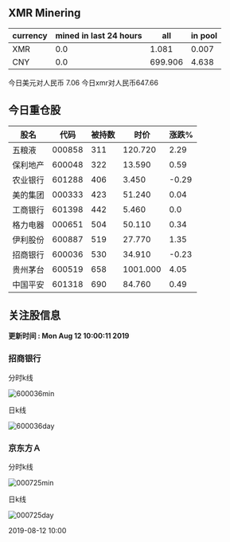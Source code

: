 ## XMR Minering

|currency|mined in last 24 hours|all|in pool|
|---|---|---|---|
|XMR|0.0|1.081|0.007|
|CNY|0.0|699.906|4.638|

今日美元对人民币 7.06	今日xmr对人民币647.66


## 今日重仓股 

|股名|代码|被持数|时价|涨跌%|
|---|---|---|---|---|
|五粮液|000858|311|120.720|2.29|
|保利地产|600048|322|13.590|0.59|
|农业银行|601288|406|3.450|-0.29|
|美的集团|000333|423|51.240|0.04|
|工商银行|601398|442|5.460|0.0|
|格力电器|000651|504|50.110|0.34|
|伊利股份|600887|519|27.770|1.35|
|招商银行|600036|530|34.910|-0.23|
|贵州茅台|600519|658|1001.000|4.05|
|中国平安|601318|690|84.760|0.49|

## 关注股信息
**更新时间 : Mon Aug 12 10:00:11 2019**
### 招商银行 
分时k线

![600036min](http://image.sinajs.cn/newchart/min/n/sh600036.gif)

日k线

![600036day](http://image.sinajs.cn/newchart/daily/n/sh600036.gif)

### 京东方Ａ 
分时k线

![000725min](http://image.sinajs.cn/newchart/min/n/sz000725.gif)

日k线

![000725day](http://image.sinajs.cn/newchart/daily/n/sz000725.gif)

2019-08-12 10:00